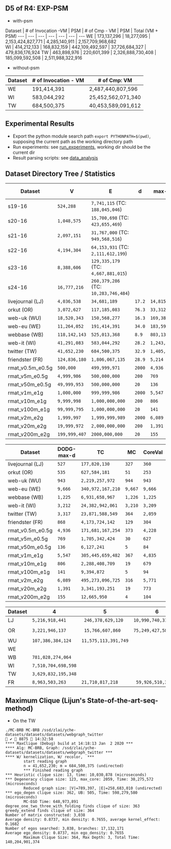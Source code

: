 ## D5 of R4: EXP-PSM 

* with-psm

Dataset | # of Invocation -VM | PSM | # of Cmp - VM  | PSM | Total (VM + PSM)
--- | --- | --- | --- | --- | --- | --- 
WE | 173,137,296 | 18,277,095 | 2,153,424,827,771 | 4,285,140,911 | 2,157,709,968,682    
WI | 414,212,133 | 168,832,159 | 442,109,492,597 | 37,726,684,327 | 479,836,176,924
TW | 463,898,976 | 220,601,399 | 2,326,888,730,408 | 185,099,592,508 | 2,511,988,322,916

* without-psm

Dataset | # of Invocation - VM |  # of Cmp: VM  
--- | --- | --- 
WE | 191,414,391 | 2,487,440,807,596
WI | 583,044,292 | 25,452,562,071,340
TW | 684,500,375 | 40,453,589,091,612

## Experimental Results

* Export the python module search path `export PYTHONPATH=$(pwd)`, 
supposing the current path as the working directory path
* Run experiments: see [run_experiments](run_experiments), working dir should be the current dir
* Result parsing scripts: see [data_analysis](data_analysis)

## Dataset Directory Tree / Statistics

Dataset | V |  E | d | max-d | DODG-max-d 
--- | --- | --- | --- | --- | --- 
s19-16 | `524,288` | `7,741,115` (TC: `188,045,046`) |
s20-16 | `1,048,575` | `15,700,698` (TC: `423,655,469`) |
s21-16 | `2,097,151` | `31,767,000` (TC: `949,568,516`) |
s22-16 | `4,194,304` | `64,153,931` (TC: `2,111,612,199`) |
s23-16 | `8,388,606` | `129,335,179` (TC: `4,667,881,015`) |
s24-16 | `16,777,216` | `260,379,286` (TC: `10,283,746,484`) |
livejournal (LJ)  |  `4,036,538`  |  `34,681,189`  |  `17.2`  |  `14,815`  | `527` 
orkut (OR)   | `3,072,627`  |  `117,185,083`  |  `76.3`  |  `33,312` | `535` 
web-uk (WU)    | `18,520,343` | `150,568,277` | `16.3` | `169,382` | `943` 
web-eu (WE)   |  `11,264,052` | `191,414,391` | `34.0` | `183,591`  | `9,666` 
webbase (WB)  |  `118,142,143`  |  `525,013,368` |  `8.9`  |  `803,138` |   `1,225` 
web-it  (WI)  |  `41,291,083`  |  `583,044,292`  |  `28.2`  |  `1,243,927` | `3,212` 
twitter  (TW)  |  `41,652,230`  |  `684,500,375` |  `32.9`  |  `1,405,985`  | `3,317` 
friendster (FR)  |  `124,836,180`  |  `1,806,067,135` |  `28.9`  |  `5,214`  | `868`  
rmat_v0.5m_e0.5g |  `500,000` | `499,999,971` | `2000` | `4,936` | `192,655`
rmat_v5m_e0.5g  | `4,999,986` | `500,000,000` | `200` | `769` | `94,431`
rmat_v50m_e0.5g | `49,999,953` | `500,000,000 ` | `20` | `136` | `29,271`
rmat_v1m_e1g    | `1,000,000` | `999,999,986` | `2000` | `5,547` | `304,492` 
rmat_v10m_e1g   | `9,999,998` | `1,000,000,000` | `200` | `806` | `125,362`
rmat_v100m_e1g  | `99,999,795` | `1,000,000,000` | `20` | `141` | `41,197`
rmat_v2m_e2g | `1,999,997` | `1,999,999,989` | `2000` | `6,089` | `458,951`
rmat_v20m_e2g | `19,999,972` | `2,000,000,000` | `200` | `1,391` | `172,735`
rmat_v200m_e2g | `199,999,407` | `2000,000,000` | `20` | `155` | `53,954`

Dataset | DODG-max-d | TC | MC | CoreVal | TrussVal
--- | --- | --- | --- | --- | --- 
livejournal (LJ)  | `527` | `177,820,130` | `327` | `360` | `352`
orkut (OR)   | `535` |  `627,584,181` | `51` | `253` | `78`
web-uk (WU)  | `943` | `2,219,257,972` | `944` | `943` | `944`
web-eu (WE)  | `9,666` | `340,972,167,210` | `9,667` | `9,666` | `9,667` 
webbase (WB)  | `1,225` | `6,931,658,967` | `1,226` | `1,225` | `1,226`
web-it  (WI)  | `3,212` | `24,382,942,061` | `3,210` | `3,209` | `3,210`
twitter  (TW)  | `3,317` | `23,871,588,549` | `364` | `2,059` | `1,517`
friendster (FR) | `868`  | `4,173,724,142` | `129` | `304` | `129`
rmat_v0.5m_e0.5g |  `4,936` | `171,681,167,254` | `373` | `4,228` | `2,138`
rmat_v5m_e0.5g  | `769` | `1,705,342,424` | `30` | `627` | `99`
rmat_v50m_e0.5g | `136` | `6,127,241` | `5` | `84` | `5`
rmat_v1m_e1g   | `5,547` | `305,445,659,482` | `367` | `4,835` | `2,322`
rmat_v10m_e1g  | `806` | `2,288,408,709` | `19` | `679` | `86`
rmat_v100m_e1g  | `141` | `9,394,872` | `5` | `94` | `5`
rmat_v2m_e2g | `6,089` | `495,273,096,725` | `316` | `5,771` | `2,502`
rmat_v20m_e2g  | `1,391` | `3,341,193,251` | `19` | `773` | `78`
rmat_v200m_e2g | `155` | `12,665,950` | `4` | `104` | `5` 

Dataset | 4 | 5 | 6 | 7 | 8 | 9
--- | --- | --- | --- | --- | --- | --- 
LJ  | `5,216,918,441` |  ` 246,378,629,120` | `10,990,740,312,954`
OR   | `3,221,946,137` | ` 15,766,607,860` | `75,249,427,585` | `353,962,921,685` |  ` 1,632,691,821,296` | `7,248,102,160,867`
WU | `107,386,384,124` | `11,575,113,391,749` |
WE  | 
WB | `781,028,274,064` 
WI  | `7,510,704,698,598`
TW  | `3,629,832,195,348` | 
FR | `8,963,503,263` | `21,710,817,218` | ` 59,926,510,355` | 

## Maximum Clique (Lijun's State-of-the-art-seq-method)

* On the TW

```
./MC-BRB MC-BRB /ssd/zlai/yche-datasets/datasets/datasets/webgraph_twitter                                                                   ✔  8875  14:32:58
**** MaxClique (Debug) build at 14:18:13 Jan  2 2020 ***
**** Alg: MC-BRB, Graph: /ssd/zlai/yche-datasets/datasets/datasets/webgraph_twitter ***
**** W/ kernelization, W/ recolor,  ***
        start reading graph
        n = 41,652,230; m = 684,500,375 (undirected)
        *** Finished reading graph
*** Heuristic clique size: 13, time: 10,030,878 (microseconds)
*** Degeneracy clique size: 123, max_core: 2059, Time: 30,275,572 (microseconds)
        Reduced graph size: |V|=789,397, |E|=258,683,010 (undirected)
*** ego_degen clique size: 362, UB: 505, Time: 598,279,580 (microseconds)
        MC-EGO Time: 648,973,891
degree_one_two_three_with_folding finds clique of size: 363                                                                                                                                                        
greedy_extend finds clique of size: 364                                                                                                                                                                            
Number of matrix constructed: 3,038
Average density: 0.8737, min density: 0.7655, average kernel_effect: 0.1682
Number of egos searched: 3,038, branches: 17,132,171
Average ego_density: 0.8737, min ego_density: 0.7655
        Maximum Clique Size: 364, Max Depth: 3, Total Time: 140,204,901,374

```

